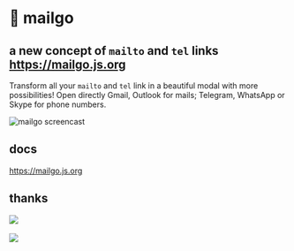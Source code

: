 # 💌 mailgo

## a new concept of `mailto` and `tel` links <https://mailgo.js.org>

Transform all your `mailto` and `tel` link in a beautiful modal with more possibilities! Open directly Gmail, Outlook for mails; Telegram, WhatsApp or Skype for phone numbers.

![mailgo screencast](https://github.com/manzinello/mailgo/raw/master/assets/video/mailgo.gif)

## docs

<https://mailgo.js.org>

## thanks

<a target="_blank" href="https://www.browserstack.com">
<img src="https://mailgo.js.org/img/browserstack.png" />
</a>

<br/>
<br/>

<a target="_blank" href="https://www.netlify.com">
<img src="https://www.netlify.com/img/global/badges/netlify-color-bg.svg" />
</a>
